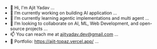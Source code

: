 <!--
**AlexAjit/AlexAjit** is a ✨ _special_ ✨ repository because its `README.md` (this file) appears on your GitHub profile.

Here are some ideas to get you started:

- 🔭 I’m currently working building AI application ...
- 🌱 I’m currently learning agentic implementations and multi agent ...
- 👯 I’m looking to collaborate on AI, ML, Web Development, and open-source projects ...
- 📫 You can reach me at ajityadav.dev@gmail.com

-->
- 👋 Hi, I'm Ajit Yadav ...
- 🔭 I’m currently working on building AI application ...
- 🌱 I’m currently learning agentic implementations and multi agent ...
- 👯 I’m looking to collaborate on AI, ML, Web Development, and open-source projects ...
- 📫 You can reach me at ajityadav.dev@gmail.com ...
- 📁 Portfolio: https://ajit-topaz.vercel.app/ ...
